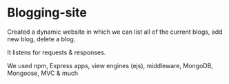 # Blogging-site

Created a dynamic website in which we can list all of the current blogs, add new blog, delete a blog.

It listens for requests & responses.

We used npm, Express apps, view engines (ejs), middleware, MongoDB, Mongoose, MVC & much
